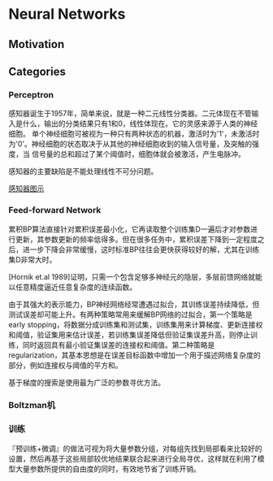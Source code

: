 # Neural Networks

## Motivation

## Categories

### Perceptron

感知器诞生于1957年，简单来说，就是一种二元线性分类器。二元体现在不管输入是什么，输出的分类结果只有1和0，线性体现在。它的灵感来源于人类的神经细胞。
单个神经细胞可被视为一种只有两种状态的机器，激活时为'1'，未激活时为'0'。神经细胞的状态取决于从其他的神经细胞收到的输入信号量，及突触的强度，当
信号量的总和超过了某个阈值时，细胞体就会被激活，产生电脉冲。

感知器的主要缺陷是不能处理线性不可分问题。

[感知器图示](img/perceptron.png)

### Feed-forward Network

累积BP算法直接针对累积误差最小化，它再读取整个训练集D一遍后才对参数进行更新，其参数更新的频率低得多。但在很多任务中，累积误差下降到一定程度之后，进一步下降会非常缓慢，这时标准BP往往会更快获得较好的解，尤其在训练集D非常大时。

[Hornik et.al 1989]证明，只需一个包含足够多神经元的隐层，多层前馈网络就能以任意精度逼近任意复杂度的连续函数。

由于其强大的表示能力，BP神经网络经常遭遇过拟合，其训练误差持续降低，但测试误差却可能上升。有两种策略常用来缓解BP网络的过拟合，第一个策略是early stopping，将数据分成训练集和测试集，训练集用来计算梯度、更新连接权和阈值，验证集用来估计误差，若训练集误差降低但验证集误差升高，则停止训练，同时返回具有最小验证集误差的连接权和阈值。第二种策略是regularization，其基本思想是在误差目标函数中增加一个用于描述网络复杂度的部分，例如连接权与阈值的平方和。

基于梯度的搜索是使用最为广泛的参数寻优方法。

### Boltzman机

### 训练

『预训练+微调』的做法可视为将大量参数分组，对每组先找到局部看来比较好的设置，然后再基于这些局部较优地结果联合起来进行全局寻优，这样就在利用了模型大量参数所提供的自由度的同时，有效地节省了训练开销。